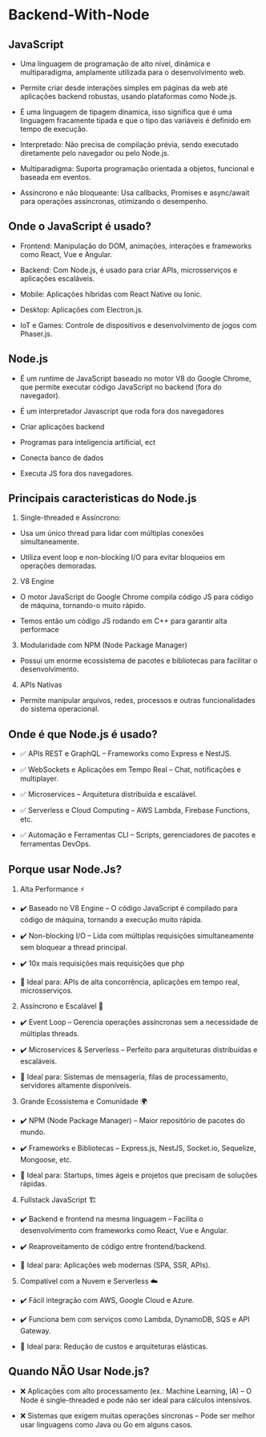 <h1>Backend-With-Node</h1>

<h2>JavaScript</h2>

- Uma linguagem de programação de alto nível, dinâmica e multiparadigma, amplamente utilizada para o desenvolvimento web.

- Permite criar desde interações simples em páginas da web até aplicações backend robustas, usando plataformas como Node.js.

- É uma linguagem de tipagem dinamica, isso significa que é uma linguagem fracamente tipada e que o tipo das variáveis é definido em tempo de execução.

- Interpretado: Não precisa de compilação prévia, sendo executado diretamente pelo navegador ou pelo Node.js.

- Multiparadigma: Suporta programação orientada a objetos, funcional e baseada em eventos.

- Assíncrono e não bloqueante: Usa callbacks, Promises e async/await para operações assíncronas, otimizando o desempenho.

<h2>Onde o JavaScript é usado?</h2>

- Frontend: Manipulação do DOM, animações, interações e frameworks como React, Vue e Angular.

- Backend: Com Node.js, é usado para criar APIs, microsserviços e aplicações escaláveis.

- Mobile: Aplicações híbridas com React Native ou Ionic.

- Desktop: Aplicações com Electron.js.

- IoT e Games: Controle de dispositivos e desenvolvimento de jogos com Phaser.js.

<h2>Node.js</h2>

- É um runtime de JavaScript baseado no motor V8 do Google Chrome, que permite executar código JavaScript no backend (fora do navegador).

- É um interpretador Javascript que roda fora dos navegadores

- Criar aplicações backend

- Programas para inteligencia artificial, ect

- Conecta banco de dados

- Executa JS fora dos navegadores.

<h2>Principais caracteristicas do Node.js</h2>

1. Single-threaded e Assíncrono: 
- Usa um único thread para lidar com múltiplas conexões simultaneamente.

- Utiliza event loop e non-blocking I/O para evitar bloqueios em operações demoradas.

2. V8 Engine
- O motor JavaScript do Google Chrome compila código JS para código de máquina, tornando-o muito rápido.

- Temos então um código JS rodando em C++ para garantir alta performace

3. Modularidade com NPM (Node Package Manager)
- Possui um enorme ecossistema de pacotes e bibliotecas para facilitar o desenvolvimento.

4. APIs Nativas
- Permite manipular arquivos, redes, processos e outras funcionalidades do sistema operacional.

<h2>Onde é que Node.js é usado?</h2>

- ✅ APIs REST e GraphQL – Frameworks como Express e NestJS.

- ✅ WebSockets e Aplicações em Tempo Real – Chat, notificações e multiplayer.

- ✅ Microservices – Arquitetura distribuída e escalável.

- ✅ Serverless e Cloud Computing – AWS Lambda, Firebase Functions, etc.

- ✅ Automação e Ferramentas CLI – Scripts, gerenciadores de pacotes e ferramentas DevOps.

<h2>Porque usar Node.Js?</h2>

1. Alta Performance ⚡
- ✔️ Baseado no V8 Engine – O código JavaScript é compilado para código de máquina, tornando a execução muito rápida.

- ✔️ Non-blocking I/O – Lida com múltiplas requisições simultaneamente sem bloquear a thread principal.

- ✔️ 10x mais requisições mais requisições que php

- 📌 Ideal para: APIs de alta concorrência, aplicações em tempo real, microsserviços.

2. Assíncrono e Escalável 🔄
- ✔️ Event Loop – Gerencia operações assíncronas sem a necessidade de múltiplas threads.

- ✔️ Microservices & Serverless – Perfeito para arquiteturas distribuídas e escaláveis.

- 📌 Ideal para: Sistemas de mensageria, filas de processamento, servidores altamente disponíveis.

3. Grande Ecossistema e Comunidade 🌍
- ✔️ NPM (Node Package Manager) – Maior repositório de pacotes do mundo.

- ✔️ Frameworks e Bibliotecas – Express.js, NestJS, Socket.io, Sequelize, Mongoose, etc.

- 📌 Ideal para: Startups, times ágeis e projetos que precisam de soluções rápidas.

4. Fullstack JavaScript 🏗️
- ✔️ Backend e frontend na mesma linguagem – Facilita o desenvolvimento com frameworks como React, Vue e Angular.

- ✔️ Reaproveitamento de código entre frontend/backend.

- 📌 Ideal para: Aplicações web modernas (SPA, SSR, APIs).

5. Compatível com a Nuvem e Serverless ☁️
- ✔️ Fácil integração com AWS, Google Cloud e Azure.

- ✔️ Funciona bem com serviços como Lambda, DynamoDB, SQS e API Gateway.

- 📌 Ideal para: Redução de custos e arquiteturas elásticas.

<h2>Quando NÃO Usar Node.js?</h2>

- ❌ Aplicações com alto processamento (ex.: Machine Learning, IA) – O Node é single-threaded e pode não ser ideal para cálculos intensivos.

- ❌ Sistemas que exigem muitas operações síncronas – Pode ser melhor usar linguagens como Java ou Go em alguns casos.